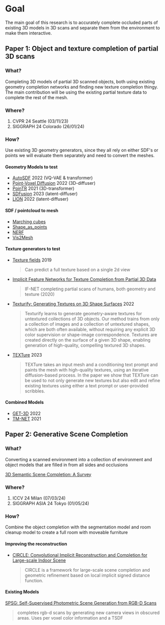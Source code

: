 # Goal

The main goal of this research is to accurately complete occluded parts of existing 3D models in 3D scans and separate them from the environment to make them interactive.


## Paper 1: Object and texture completion of partial 3D scans

### What?
Completing 3D models of partial 3D scanned objects, both using existing geometry completion networks and finding new texture completion thingy. The main contribution will be using the existing partial texture data to complete the rest of the mesh.

### Where?
1) CVPR 24 Seattle (03/11/23)
2) SIGGRAPH 24 Colorado (26/01/24)

### How?
Use existing 3D geometry generators, since they all rely on either SDF's or points we will evaluate them separately and need to convert the meshes.

#### Geometry Models to test
- [AutoSDF](https://github.com/yccyenchicheng/AutoSDF) 2022 (VQ-VAE & transformer)
- [Point-Voxel Diffusion](https://github.com/alexzhou907/PVD) 2022 (3D-diffuser)
- [PoinTR](https://github.com/yuxumin/PoinTr) 2021 (3D-transformer)
- [SDFusion](https://github.com/yccyenchicheng/SDFusion) 2023 (latent-diffuser)
- [LION](https://github.com/IGLICT/TM-NET) 2022 (latent-diffuser)

#### SDF / pointcloud to mesh
- [Marching cubes]()
- [Shape_as_points](https://github.com/autonomousvision/shape_as_points)
- [NERF]()
- [Vis2Mesh](https://github.com/gdaosu/vis2mesh)

#### Texture generators to test
- [Texture fields](https://github.com/autonomousvision/texture_fields) 2019 
    > Can predict a full texture based on a single 2d view
- [Implicit Feature Networks for Texture Completion from Partial 3D Data](https://github.com/jchibane/if-net_texture)
    > IF-NET completing partial scans of humans, both geometry and texture (2020)
- [Texturify: Generating Textures on 3D Shape Surfaces](https://nihalsid.github.io/texturify/) 2022
    > Texturify learns to generate geometry-aware textures for untextured collections of 3D objects. Our method trains from only a collection of images and a collection of untextured shapes, which are both often available, without requiring any explicit 3D color supervision or shape-image correspondence. Textures are created directly on the surface of a given 3D shape, enabling generation of high-quality, compelling textured 3D shapes.
- [TEXTure](https://github.com/TEXTurePaper/TEXTurePaper) 2023
    > TEXTure takes an input mesh and a conditioning text prompt and paints the mesh with high-quality textures, using an iterative diffusion-based process. In the paper we show that TEXTure can be used to not only generate new textures but also edit and refine existing textures using either a text prompt or user-provided scribbles.

#### Combined Models
- [GET-3D](https://github.com/nv-tlabs/GET3D) 2022
- [TM-NET](https://github.com/IGLICT/TM-NET) 2021


## Paper 2:  Generative Scene Completion

### What?
Converting a scanned environment into a collection of environment and object models that are filled in from all sides and occlusions

[3D Semantic Scene Completion: A Survey](https://doi.org/10.1007/s11263-021-01504-5)

### Where?
1) ICCV 24 Milan (07/03/24)
2) SIGGRAPH ASIA 24 Tokyo (01/05/24)

### How?
Combine the object completion with the segmentation model and room cleanup model to create a full room with moveable furniture

#### Improving the reconstruction
- [CIRCLE: Convolutional Implicit Reconstruction and Completion for Large-scale Indoor Scene](https://github.com/otakuxiang/circle)
    > CIRCLE is a framework for large-scale scene completion and geometric refinement based on local implicit signed distance function.

#### Existing Models
[SPSG: Self-Supervised Photometric Scene Generation from RGB-D Scans](https://github.com/angeladai/spsg)
> completes rgb-d scans by generating new camera views in obscured areas.
> Uses per voxel color information and a TSDF
